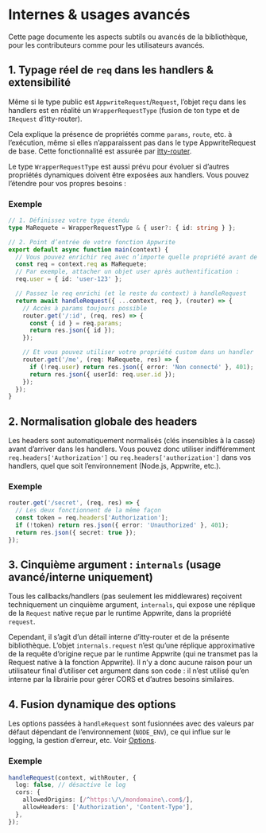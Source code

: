 # Internes & usages avancés

Cette page documente les aspects subtils ou avancés de la bibliothèque, pour les contributeurs comme pour les utilisateurs avancés.

## 1. Typage réel de `req` dans les handlers & extensibilité

Même si le type public est `AppwriteRequest`/`Request`, l’objet reçu dans les handlers est en réalité un `WrapperRequestType` (fusion de ton type et de `IRequest` d’itty-router).

Cela explique la présence de propriétés comme `params`, `route`, etc. à l’exécution, même si elles n’apparaissent pas dans le type AppwriteRequest de base. Cette fonctionnalité est assurée par [itty-router](https://itty.dev/itty-router/getting-started).

Le type `WrapperRequestType` est aussi prévu pour évoluer si d’autres propriétés dynamiques doivent être exposées aux handlers. Vous pouvez l’étendre pour vos propres besoins :

### Exemple

```ts
// 1. Définissez votre type étendu
type MaRequete = WrapperRequestType & { user?: { id: string } };

// 2. Point d’entrée de votre fonction Appwrite
export default async function main(context) {
  // Vous pouvez enrichir req avec n’importe quelle propriété avant de le passer à handleRequest
  const req = context.req as MaRequete;
  // Par exemple, attacher un objet user après authentification :
  req.user = { id: 'user-123' };

  // Passez le req enrichi (et le reste du context) à handleRequest
  return await handleRequest({ ...context, req }, (router) => {
    // Accès à params toujours possible
    router.get('/:id', (req, res) => {
      const { id } = req.params;
      return res.json({ id });
    });

    // Et vous pouvez utiliser votre propriété custom dans un handler
    router.get('/me', (req: MaRequete, res) => {
      if (!req.user) return res.json({ error: 'Non connecté' }, 401);
      return res.json({ userId: req.user.id });
    });
  });
}
```

## 2. Normalisation globale des headers

Les headers sont automatiquement normalisés (clés insensibles à la casse) avant d’arriver dans les handlers. Vous pouvez donc utiliser indifféremment `req.headers['Authorization']` ou `req.headers['authorization']` dans vos handlers, quel que soit l’environnement (Node.js, Appwrite, etc.).

### Exemple

```ts
router.get('/secret', (req, res) => {
  // Les deux fonctionnent de la même façon
  const token = req.headers['Authorization'];
  if (!token) return res.json({ error: 'Unauthorized' }, 401);
  return res.json({ secret: true });
});
```

## 3. Cinquième argument : `internals` (usage avancé/interne uniquement)

Tous les callbacks/handlers (pas seulement les middlewares) reçoivent techniquement un cinquième argument, `internals`, qui expose une réplique de la `Request` native reçue par le runtime Appwrite, dans la propriété `request`.

Cependant, il s’agit d’un détail interne d’itty-router et de la présente bibliothèque. L’objet `internals.request` n’est qu’une réplique approximative de la requête d’origine reçue par le runtime Appwrite (qui ne transmet pas la Request native à la fonction Appwrite). Il n’y a donc aucune raison pour un utilisateur final d’utiliser cet argument dans son code : il n’est utilisé qu’en interne par la librairie pour gérer CORS et d’autres besoins similaires.

## 4. Fusion dynamique des options

Les options passées à `handleRequest` sont fusionnées avec des valeurs par défaut dépendant de l’environnement (`NODE_ENV`), ce qui influe sur le logging, la gestion d’erreur, etc. Voir [Options](../usage/handleRequest.md#options).

### Exemple

```ts
handleRequest(context, withRouter, {
  log: false, // désactive le log
  cors: {
    allowedOrigins: [/^https:\/\/mondomaine\.com$/],
    allowHeaders: ['Authorization', 'Content-Type'],
  },
});
```
